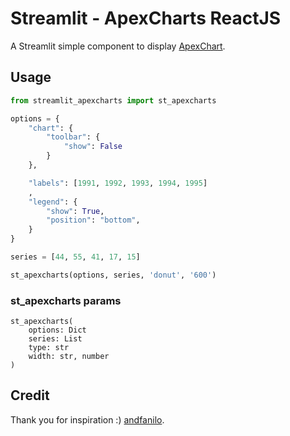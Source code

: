 # Streamlit - ApexCharts ReactJS

A Streamlit simple component to display [ApexChart](https://apexcharts.com/).

## Usage
```python
from streamlit_apexcharts import st_apexcharts

options = {
    "chart": {
        "toolbar": {
            "show": False
        }
    },

    "labels": [1991, 1992, 1993, 1994, 1995]
    ,
    "legend": {
        "show": True,
        "position": "bottom",
    }
}

series = [44, 55, 41, 17, 15]

st_apexcharts(options, series, 'donut', '600')
```

### st_apexcharts params


```
st_apexcharts(
    options: Dict
    series: List
    type: str
    width: str, number
)
```

## Credit
Thank you for inspiration :) [andfanilo](https://github.com/andfanilo).